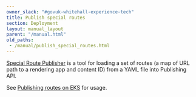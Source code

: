 ```yaml
---
owner_slack: "#govuk-whitehall-experience-tech"
title: Publish special routes
section: Deployment
layout: manual_layout
parent: "/manual.html"
old_paths:
 - /manual/publish_special_routes.html
---
```


[Special Route Publisher](https://github.com/alphagov/special-route-publisher) is a tool for loading a set of routes (a map of URL path to a rendering app and content ID) from a YAML file into Publishing API.

See [Publishing routes on EKS](https://github.com/alphagov/special-route-publisher#publishing-routes-on-eks) for usage.
